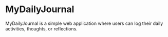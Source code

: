 # MyDailyJournal
MyDailyJournal is a simple web application where users can log their daily activities, thoughts, or reflections.
